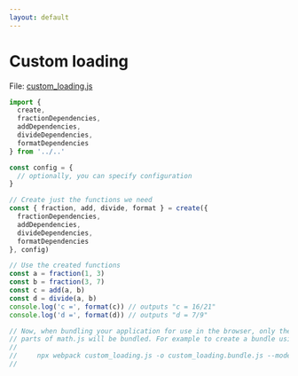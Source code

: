 ```yaml
---
layout: default
---
```


# Custom loading

File: [custom_loading.js](custom_loading.js)

```js
import {
  create,
  fractionDependencies,
  addDependencies,
  divideDependencies,
  formatDependencies
} from '../..'

const config = {
  // optionally, you can specify configuration
}

// Create just the functions we need
const { fraction, add, divide, format } = create({
  fractionDependencies,
  addDependencies,
  divideDependencies,
  formatDependencies
}, config)

// Use the created functions
const a = fraction(1, 3)
const b = fraction(3, 7)
const c = add(a, b)
const d = divide(a, b)
console.log('c =', format(c)) // outputs "c = 16/21"
console.log('d =', format(d)) // outputs "d = 7/9"

// Now, when bundling your application for use in the browser, only the used
// parts of math.js will be bundled. For example to create a bundle using Webpack:
//
//     npx webpack custom_loading.js -o custom_loading.bundle.js --mode=production
//

```

<!-- Note: This file is automatically generated. Changes made in this file will be overridden. -->

